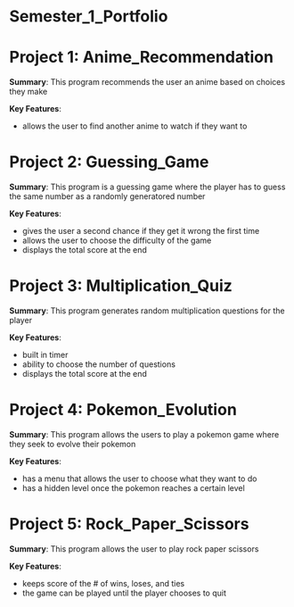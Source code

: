 # Semester_1_Portfolio
# Project 1: Anime_Recommendation
**Summary**: This program recommends the user an anime based on choices they make

**Key Features**: 
- allows the user to find another anime to watch if they want to

# Project 2: Guessing_Game
**Summary**: This program is a guessing game where the player has to guess the same number as a randomly generatored number

**Key Features**: 
- gives the user a second chance if they get it wrong the first time
- allows the user to choose the difficulty of the game
- displays the total score at the end

# Project 3: Multiplication_Quiz
**Summary**: This program generates random multiplication questions for the player

**Key Features**: 
- built in timer
- ability to choose the number of questions
- displays the total score at the end 

# Project 4: Pokemon_Evolution
**Summary**: This program allows the users to play a pokemon game where they seek to evolve their pokemon

**Key Features**: 
- has a menu that allows the user to choose what they want to do
- has a hidden level once the pokemon reaches a certain level

# Project 5: Rock_Paper_Scissors
**Summary**: This program allows the user to play rock paper scissors

**Key Features**: 
- keeps score of the # of wins, loses, and ties
- the game can be played until the player chooses to quit
